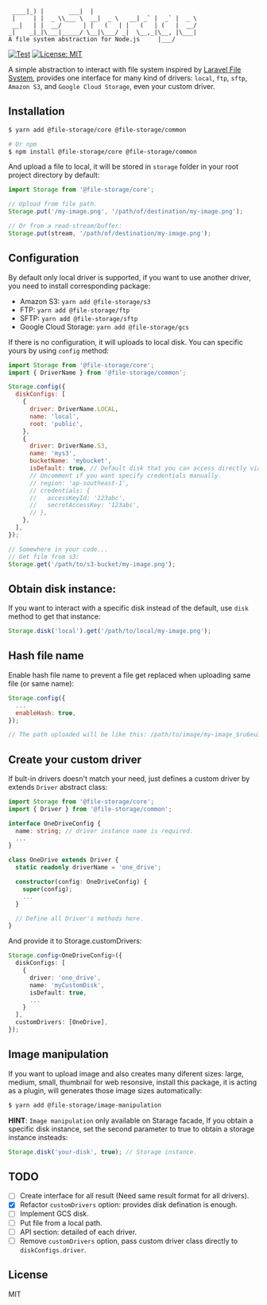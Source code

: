 ```
 ____|_) |       ___|  |
 |     | |  _ \\___ \  __|  _ \   __| _` |  _` |  _ \
 __|   | |  __/      | |   (   | |   (   | (   |  __/
_|    _|_|\___|_____/ \__|\___/ _|  \__,_|\__, |\___|
A file system abstraction for Node.js     |___/
```

[![Test](https://github.com/googlicius/file-storage/actions/workflows/ci.yml/badge.svg)](https://github.com/googlicius/file-storage/actions/workflows/ci.yml) [![License: MIT](https://img.shields.io/badge/License-MIT-yellow.svg)](https://opensource.org/licenses/MIT)

A simple abstraction to interact with file system inspired by [Laravel File System](https://laravel.com/docs/8.x/filesystem), provides one interface for many kind of drivers: `local`, `ftp`, `sftp`, `Amazon S3`, and `Google Cloud Storage`, even your custom driver.

## Installation

```bash
$ yarn add @file-storage/core @file-storage/common

# Or npm
$ npm install @file-storage/core @file-storage/common
```

And upload a file to local, it will be stored in `storage` folder in your root project directory by default:

```javascript
import Storage from '@file-storage/core';

// Upload from file path.
Storage.put('/my-image.png', '/path/of/destination/my-image.png');

// Or from a read-stream/buffer:
Storage.put(stream, '/path/of/destination/my-image.png');
```

## Configuration

By default only local driver is supported, if you want to use another driver, you need to install corresponding package:

- Amazon S3: `yarn add @file-storage/s3`
- FTP: `yarn add @file-storage/ftp`
- SFTP: `yarn add @file-storage/sftp`
- Google Cloud Storage: `yarn add @file-storage/gcs`

If there is no configuration, it will uploads to local disk. You can specific yours by using `config` method:

```javascript
import Storage from '@file-storage/core';
import { DriverName } from '@file-storage/common';

Storage.config({
  diskConfigs: [
    {
      driver: DriverName.LOCAL,
      name: 'local',
      root: 'public',
    },
    {
      driver: DriverName.S3,
      name: 'mys3',
      bucketName: 'mybucket',
      isDefault: true, // Default disk that you can access directly via Storage facade.
      // Uncomment if you want specify credentials manually.
      // region: 'ap-southeast-1',
      // credentials: {
      //   accessKeyId: '123abc',
      //   secretAccessKey: '123abc',
      // },
    },
  ],
});

// Somewhere in your code...
// Get file from s3:
Storage.get('/path/to/s3-bucket/my-image.png');
```

## Obtain disk instance:

If you want to interact with a specific disk instead of the default, use `disk` method to get that instance:

```javascript
Storage.disk('local').get('/path/to/local/my-image.png');
```

## Hash file name

Enable hash file name to prevent a file get replaced when uploading same file (or same name):

```javascript
Storage.config({
  ...
  enableHash: true,
});

// The path uploaded will be like this: /path/to/image/my-image_$ru6eu3.png
```

## Create your custom driver

If bult-in drivers doesn't match your need, just defines a custom driver by extends `Driver` abstract class:

```typescript
import Storage from '@file-storage/core';
import { Driver } from '@file-storage/common';

interface OneDriveConfig {
  name: string; // driver instance name is required.
  ...
}

class OneDrive extends Driver {
  static readonly driverName = 'one_drive';

  constructor(config: OneDriveConfig) {
    super(config);
    ...
  }

  // Define all Driver's methods here.
}

```

And provide it to Storage.customDrivers:

```typescript
Storage.config<OneDriveConfig>({
  diskConfigs: [
    {
      driver: 'one_drive',
      name: 'myCustomDisk',
      isDefault: true,
      ...
    }
  ],
  customDrivers: [OneDrive],
});
```

## Image manipulation

If you want to upload image and also creates many diferent sizes: large, medium, small, thumbnail for web resonsive, install this package, it is acting as a plugin, will generates those image sizes automatically:

```bash
$ yarn add @file-storage/image-manipulation
```

**HINT**: `Image manipulation` only available on Starage facade, If you obtain a specific disk instance, set the second parameter to true to obtain a storage instance insteads:

```javascript
Storage.disk('your-disk', true); // Storage instance.
```

## TODO

- [ ] Create interface for all result (Need same result format for all drivers).
- [x] Refactor `customDrivers` option: provides disk defination is enough.
- [ ] Implement GCS disk.
- [ ] Put file from a local path.
- [ ] API section: detailed of each driver.
- [ ] Remove `customDrivers` option, pass custom driver class directly to `diskConfigs.driver`.

## License

MIT
